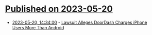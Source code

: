 # [Published on 2023-05-20](index.md)

* [2023-05-20, 14:34:00](https://yro.slashdot.org/story/23/05/20/0125213/lawsuit-alleges-doordash-charges-iphone-users-more-than-android?utm_source=rss1.0mainlinkanon&utm_medium=feed) - [Lawsuit Alleges DoorDash Charges iPhone Users More Than Android](https://yro.slashdot.org/story/23/05/20/0125213/lawsuit-alleges-doordash-charges-iphone-users-more-than-android?utm_source=rss1.0mainlinkanon&utm_medium=feed)
